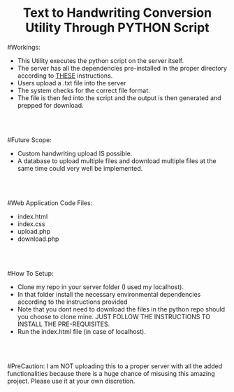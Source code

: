<h1 align="center"> Text to Handwriting Conversion Utility Through <b>PYTHON</b> Script </h1>

  
 
 
 
  
#Workings:
  - This Utility executes the python script on the server itself.
  - The server has all the dependencies pre-installed in the proper directory according to  <a href="https://github.com/sharanya02/Text-file-to-handwritten-pdf-file/blob/master/README.md"> THESE</a> instructions.
  - Users upload a .txt file into the server
  - The system checks for the correct file format.
  - The file is then fed into the script and the output is then generated and prepped for download.
  
  <br><br>
  
#Future Scope:
- Custom handwriting upload IS possible.
- A database to upload multiple files and download multiple files at the same time could very well be implemented.

<br><br>

#Web Application Code Files:
  - index.html
  - index.css
  - upload.php
  - download.php
  
  <br><br>

#How To Setup:
  - Clone my repo in your server folder (I used my localhost).
  - In that folder install the necessary environmental dependencies according to the instructions provided 
  - Note that you dont need to download the files in the python repo should you choose to clone mine. JUST FOLLOW THE INSTRUCTIONS TO INSTALL THE PRE-REQUISITES.
  - Run the index.html file (in case of localhost).
 
 <br><br>
 
#PreCaution:
I am NOT uploading this to a proper server with all the added functionalities because there is a huge chance of misusing this amazing project.
Please use it at your own discretion.
<br>
<br>

